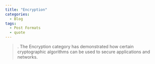 ```yaml
---
title: "Encryption"
categories:
  - Blog
tags:
  - Post Formats
  - quote
---
```


> .
  The Encryption category has demonstrated how certain cryptographic algorithms can be used to secure applications and networks. 
> 
